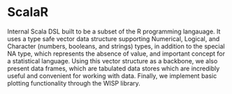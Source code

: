 # ScalaR
Internal Scala DSL built to be a subset of the R programming langauage. 
It uses a type safe vector data structure supporting Numerical, Logical, and Character (numbers, booleans, and strings)
types, in addition to the special NA type, which represents the absence of value, and important concept for a statistical language. Using this vector structure as a backbone, we also present data frames, which are tabulated data stores which are incredibly useful and convenient for working with data. Finally, we implement basic plotting functionality through the WISP library. 
